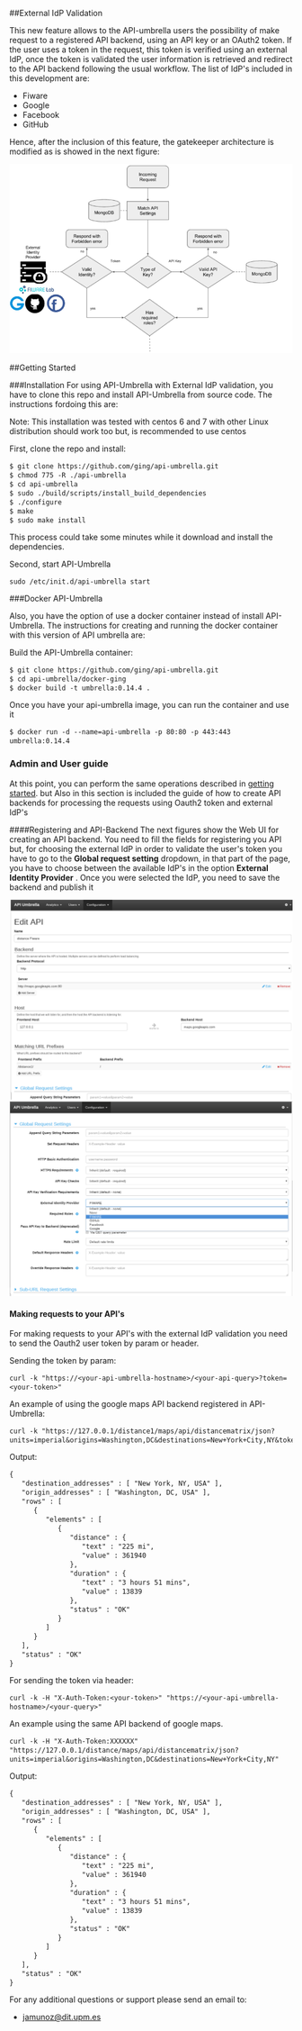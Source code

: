 ##External IdP Validation

This new feature allows to the API-umbrella users
the possibility of make request to a registered API
 backend, using an API key or an OAuth2 token. 
 If the user uses a token in the request, this token is verified using an external IdP, once the token is validated the user information is retrieved and redirect to the API backend following the usual workflow. 
 The list of IdP's 
 included in this development are: 

* Fiware 
* Google
* Facebook
* GitHub

Hence, after the inclusion of this feature,
the gatekeeper architecture is modified 
as is showed in the next figure:  

![API-Umbrella architecture](./images/idp-arch.png)

##Getting Started

###Installation
For using API-Umbrella with External IdP validation, you have to clone 
this repo and install API-Umbrella from source code. The instructions fordoing this are:

Note: This installation was tested with centos 6 and 7 with other Linux
distribution should work too but, is recommended to use centos 

First, clone the repo and install:

```
$ git clone https://github.com/ging/api-umbrella.git
$ chmod 775 -R ./api-umbrella
$ cd api-umbrella
$ sudo ./build/scripts/install_build_dependencies
$ ./configure
$ make
$ sudo make install
``` 
This process could take some minutes while it download and install the dependencies.

Second, start API-Umbrella

```
sudo /etc/init.d/api-umbrella start
```
###Docker API-Umbrella

Also, you have the option of use a docker container instead of install
API-Umbrella. The instructions for creating and running the docker 
container with this version of API umbrella are:

Build the API-Umbrella container:

```
$ git clone https://github.com/ging/api-umbrella.git
$ cd api-umbrella/docker-ging
$ docker build -t umbrella:0.14.4 .
```

Once you have your api-umbrella image, you can run the container and use it

```
$ docker run -d --name=api-umbrella -p 80:80 -p 443:443 umbrella:0.14.4
```

### Admin and User guide

At this point, you can perform the same operations described in 
[getting started](https://api-umbrella.readthedocs.org/en/latest/getting-started.html). but Also
in this section is included the guide of how to create API backends for processing 
the requests using Oauth2 token and external IdP's

####Registering and API-Backend
The next figures show the Web UI for creating an API backend. You need to
 fill the fields  for registering you API but, for choosing
the external IdP in order to validate the user's token you have to go to
the **Global request setting** dropdown, in that part of the page, you have to choose
between the available IdP's in the option **External Identity Provider**
. Once you were selected the IdP, you need to save the backend and publish it

![API-backend creation](./images/create-backend.png)
![API-backend creation](./images/create-backend-ex.png)

#### Making requests to your API's

For making requests to your API's with the external IdP validation 
you need to send the Oauth2 user token by param or header.

Sending the token by param:
```
curl -k "https://<your-api-umbrella-hostname>/<your-api-query>?token=<your-token>"

```
An example of using the google maps API backend registered in API-Umbrella:

```
curl -k "https://127.0.0.1/distance1/maps/api/distancematrix/json?units=imperial&origins=Washington,DC&destinations=New+York+City,NY&token=XXXXXXXXXX"
``` 
Output:
``` 
{
   "destination_addresses" : [ "New York, NY, USA" ],
   "origin_addresses" : [ "Washington, DC, USA" ],
   "rows" : [
      {
         "elements" : [
            {
               "distance" : {
                  "text" : "225 mi",
                  "value" : 361940
               },
               "duration" : {
                  "text" : "3 hours 51 mins",
                  "value" : 13839
               },
               "status" : "OK"
            }
         ]
      }
   ],
   "status" : "OK"
}

``` 

For sending the token via header:

```
curl -k -H "X-Auth-Token:<your-token>" "https://<your-api-umbrella-hostname>/<your-query>"
```

An example using the same API backend of google maps.

```
curl -k -H "X-Auth-Token:XXXXXX" "https://127.0.0.1/distance/maps/api/distancematrix/json?units=imperial&origins=Washington,DC&destinations=New+York+City,NY"
```
Output:
``` 
{
   "destination_addresses" : [ "New York, NY, USA" ],
   "origin_addresses" : [ "Washington, DC, USA" ],
   "rows" : [
      {
         "elements" : [
            {
               "distance" : {
                  "text" : "225 mi",
                  "value" : 361940
               },
               "duration" : {
                  "text" : "3 hours 51 mins",
                  "value" : 13839
               },
               "status" : "OK"
            }
         ]
      }
   ],
   "status" : "OK"
}

``` 
For any additional questions or support please send an email to:

* <jamunoz@dit.upm.es>

